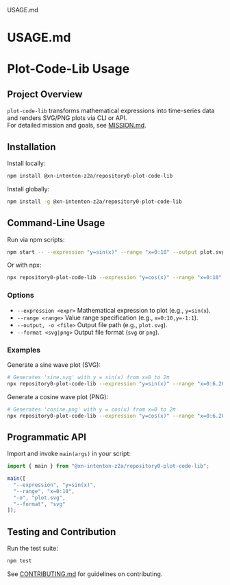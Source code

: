 USAGE.md
# USAGE.md
# Plot-Code-Lib Usage

## Project Overview

`plot-code-lib` transforms mathematical expressions into time-series data and renders SVG/PNG plots via CLI or API.  
For detailed mission and goals, see [MISSION.md](./MISSION.md).

## Installation

Install locally:

```bash
npm install @xn-intenton-z2a/repository0-plot-code-lib
```

Install globally:

```bash
npm install -g @xn-intenton-z2a/repository0-plot-code-lib
```

## Command-Line Usage

Run via npm scripts:

```bash
npm start -- --expression "y=sin(x)" --range "x=0:10" --output plot.svg --format svg
```

Or with npx:

```bash
npx repository0-plot-code-lib --expression "y=cos(x)" --range "x=0:10" -o plot.png --format png
```

### Options

- `--expression <expr>`  Mathematical expression to plot (e.g., `y=sin(x`).
- `--range <range>`      Value range specification (e.g., `x=0:10,y=-1:1`).
- `--output, -o <file>`  Output file path (e.g., `plot.svg`).
- `--format <svg|png>`   Output file format (`svg` or `png`).

### Examples

Generate a sine wave plot (SVG):

```bash
# Generates 'sine.svg' with y = sin(x) from x=0 to 2π
npx repository0-plot-code-lib --expression "y=sin(x)" --range "x=0:6.283" -o sine.svg --format svg
```

Generate a cosine wave plot (PNG):

```bash
# Generates 'cosine.png' with y = cos(x) from x=0 to 2π
npx repository0-plot-code-lib --expression "y=cos(x)" --range "x=0:6.283" -o cosine.png --format png
```

## Programmatic API

Import and invoke `main(args)` in your script:

```js
import { main } from "@xn-intenton-z2a/repository0-plot-code-lib";

main([
  "--expression", "y=sin(x)",
  "--range", "x=0:10",
  "-o", "plot.svg",
  "--format", "svg"
]);
```

## Testing and Contribution

Run the test suite:

```bash
npm test
```

See [CONTRIBUTING.md](./CONTRIBUTING.md) for guidelines on contributing.
